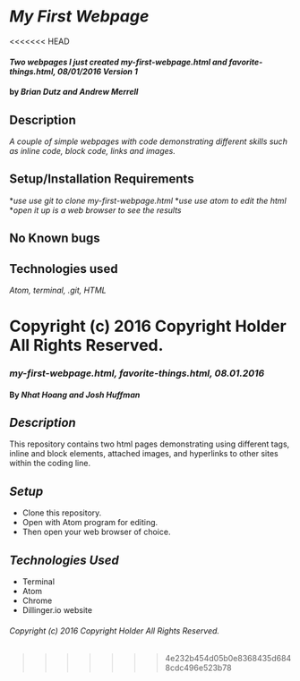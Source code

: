 # _My First Webpage_

<<<<<<< HEAD
#### _Two webpages I just created my-first-webpage.html and favorite-things.html, 08/01/2016 Version 1_

#### by _**Brian Dutz and Andrew Merrell**_

## Description

_A couple of simple webpages with code demonstrating different skills such as inline code, block code, links and images._

## Setup/Installation Requirements

*_use use git to clone my-first-webpage.html_
*_use use atom to edit the html_
*_open it up is a web browser to see the results_

## No Known bugs

## Technologies used
_Atom, terminal, .git, HTML_


Copyright (c) 2016 Copyright Holder All Rights Reserved.
=======
### _my-first-webpage.html, favorite-things.html, 08.01.2016_

#### By _**Nhat Hoang and Josh Huffman**_

## _Description_
This repository contains two html pages demonstrating using different tags, inline and block elements, attached images, and hyperlinks to other sites within the coding line.

## _Setup_
- Clone this repository.
- Open with Atom program for editing.
- Then open your web browser of choice.

## _Technologies Used_
* Terminal
* Atom
* Chrome
* Dillinger.io website

###### Copyright (c) 2016 Copyright Holder All Rights Reserved.
>>>>>>> 4e232b454d05b0e8368435d6848cdc496e523b78
